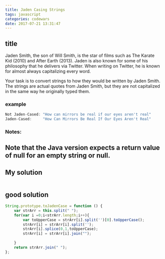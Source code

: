 ```yaml
---
title: Jaden Casing Strings
tags: javascript
categories: codewars
date: 2017-07-21 13:31:47
---
```

## title
Jaden Smith, the son of Will Smith, is the star of films such as The Karate Kid (2010) and After Earth (2013). Jaden is also known for some of his philosophy that he delivers via Twitter. When writing on Twitter, he is known for almost always capitalizing every word.

Your task is to convert strings to how they would be written by Jaden Smith. The strings are actual quotes from Jaden Smith, but they are not capitalized in the same way he originally typed them.

### example
```javascript
Not Jaden-Cased: "How can mirrors be real if our eyes aren't real"
Jaden-Cased:     "How Can Mirrors Be Real If Our Eyes Aren't Real"
```
### Notes:
Note that the Java version expects a return value of null for an empty string or null.
---
## My solution 

```javascript

```


## good solution

```javascript
String.prototype.toJadenCase = function () {
    var strArr = this.split(" ");
    for(var i =0;i<strArr.length;i++){
        var toUpperCase = strArr[i].split('')[0].toUpperCase();
        strArr[i] = strArr[i].split('');
        strArr[i].splice(0,1,toUpperCase);
        strArr[i] = strArr[i].join("");
        
    }
    return strArr.join(" ");
};
```